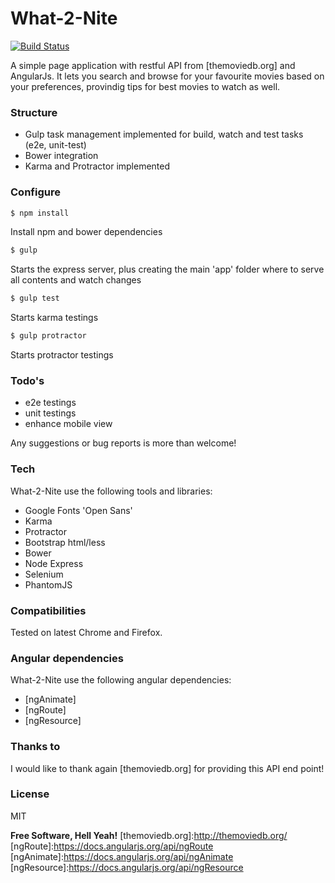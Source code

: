 # What-2-Nite
[![Build Status](https://travis-ci.org/enricolucia/what-2-nite.svg)](https://travis-ci.org/enricolucia/what-2-nite)

A simple page application with restful API from [themoviedb.org] and AngularJs.
It lets you search and browse for your favourite movies based on your preferences, provindig tips for best movies to watch as well.

### Structure
  - Gulp task management implemented for build, watch and test tasks (e2e, unit-test)
  - Bower integration
  - Karma and Protractor implemented

### Configure
```sh
$ npm install
```
Install npm and bower dependencies
```sh
$ gulp
```
Starts the express server, plus creating the main 'app' folder where to serve all contents and watch changes
```sh
$ gulp test
```
Starts karma testings
```sh
$ gulp protractor
```
Starts protractor testings

### Todo's
 - e2e testings
 - unit testings
 - enhance mobile view

Any suggestions or bug reports is more than welcome!

### Tech

What-2-Nite use the following tools and libraries:

* Google Fonts 'Open Sans'
* Karma
* Protractor
* Bootstrap html/less
* Bower
* Node Express
* Selenium
* PhantomJS

### Compatibilities

Tested on latest Chrome and Firefox.

### Angular dependencies

What-2-Nite use the following angular dependencies:

* [ngAnimate]
* [ngRoute]
* [ngResource]

### Thanks to

I would like to thank again [themoviedb.org] for providing this API end point!

### License

MIT


**Free Software, Hell Yeah!**
[themoviedb.org]:http://themoviedb.org/
[ngRoute]:https://docs.angularjs.org/api/ngRoute
[ngAnimate]:https://docs.angularjs.org/api/ngAnimate
[ngResource]:https://docs.angularjs.org/api/ngResource
